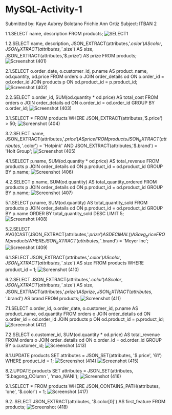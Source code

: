 # MySQL-Activity-1

Submitted by:
  Kaye Aubrey Bolotano
  Frichie Ann Ortiz
Subject: 
  ITBAN 2

1.1.SELECT name, description FROM products;
![SELECT1](https://github.com/bkayeaubrey/MySQL-Activity-1/assets/125627955/a353a8c1-ff91-42ba-9443-bd37740c5cea)

1.2.SELECT name, description, JSON_EXTRACT(attributes,'$.color') AS color, JSON_EXTRACT(attributes,'$.size') AS size, JSON_EXTRACT(attributes,'$.prize') AS prize FROM products;
![Screenshot (401)](https://github.com/bkayeaubrey/MySQL-Activity-1/assets/125627955/7cf600c8-ebee-449e-a455-a0215b236e2a)

2.1.SELECT o.order_date, o.customer_id, p.name AS product_name, od.quantity, od.price FROM orders o JOIN order_details od ON o.order_id = od.order_id JOIN products p ON od.product_id = p.product_id;
![Screenshot (402)](https://github.com/bkayeaubrey/MySQL-Activity-1/assets/125627955/6031e129-345d-47e0-a5c1-27fb86c34d93)

2.2.SELECT o.order_id, SUM(od.quantity * od.price) AS total_cost FROM orders o JOIN order_details od ON o.order_id = od.order_id GROUP BY o.order_id;
![Screenshot (403)](https://github.com/bkayeaubrey/MySQL-Activity-1/assets/125627955/7970e6fc-d35a-4264-a6bc-549484520e71)

3.1.SELECT * FROM products WHERE JSON_EXTRACT(attributes,'$.price') > 50;
![Screenshot (404)](https://github.com/bkayeaubrey/MySQL-Activity-1/assets/125627955/c18db233-91c2-4ce3-8f0a-2d936e9b94b4)

3.2.SELECT name, JSON_EXTRACT(attributes,'$.price') AS price FROM products JSON_EXTRACT(attributes,'$.color') = 'Hotpink' AND JSON_EXTRACT(attributes,'$.brand') = 'Holt Group';
![Screenshot (405)](https://github.com/bkayeaubrey/MySQL-Activity-1/assets/125627955/395d228e-dcad-44ba-998f-d8118913de7f)

4.1.SELECT p.name, SUM(od.quantity * od.price) AS total_revenue FROM products p JOIN order_details od ON p.product_id = od.product_id GROUP BY p.name;
![Screenshot (406)](https://github.com/bkayeaubrey/MySQL-Activity-1/assets/125627955/e479133c-c9fc-443d-91a8-313d8fbf3769)

4.2.SELECT p.name, SUM(od.quantity) AS total_quantity_ordered FROM products p JOIN order_details od ON p.product_id = od.product_id GROUP BY p.name;
![Screenshot (407)](https://github.com/bkayeaubrey/MySQL-Activity-1/assets/125627955/d79860f1-dd04-46d4-b1e2-ee045eb84049)

5.1.SELECT p.name, SUM(od.quantity) AS total_quantity_sold FROM products p JOIN order_details od ON p.product_id = od.product_id GROUP BY p.name ORDER BY total_quantity_sold DESC LIMIT 5;
![Screenshot (408)](https://github.com/bkayeaubrey/MySQL-Activity-1/assets/125627955/f9584d2f-2038-4bbc-acf9-e3420be97e9f)

5.2.SELECT AVG(CAST(JSON_EXTRACT(attributes,'$.prize') AS DECIMAL)) AS avg_price FROM products WHERE JSON_EXTRACT(attributes,'$.brand') = 'Meyer Inc';
![Screenshot (409)](https://github.com/bkayeaubrey/MySQL-Activity-1/assets/125627955/44ffdaf8-5d58-4661-9335-e742df0aad77)

6.1.SELECT JSON_EXTRACT(attributes,'$.color') AS color, JSON_EXTRACT(attributes,'$.size') AS size FROM products WHERE product_id = 1;
![Screenshot (410)](https://github.com/bkayeaubrey/MySQL-Activity-1/assets/125627955/ddf12512-2d01-4140-b025-9cb5853a82b8)

6.2.SELECT JSON_EXTRACT(attributes,'$.color') AS color, JSON_EXTRACT(attributes,'$.size') AS size, JSON_EXTRACT(attributes,'$.prize') AS prize, JSON_EXTRACT(attributes,'$.brand') AS brand FROM products;
![Screenshot (411)](https://github.com/bkayeaubrey/MySQL-Activity-1/assets/125627955/a1f5d9a1-68b2-404d-a0b5-3f2bcca86c99)

7.1.SELECT o.order_id, o.order_date, o.customer_id, p.name AS product_name, od.quantity FROM orders o JOIN order_details od ON o.order_id = od.order_id JOIN products p ON od.product_id = p.product_id;
![Screenshot (412)](https://github.com/bkayeaubrey/MySQL-Activity-1/assets/125627955/e7bfab43-d0ed-4f1c-beff-2c060f395985)

7.2.SELECT o.customer_id, SUM(od.quantity * od.price) AS total_revenue FROM orders o JOIN order_details od ON o.order_id = od.order_id GROUP BY o.customer_id;
![Screenshot (413)](https://github.com/bkayeaubrey/MySQL-Activity-1/assets/125627955/ddb1c67c-2de9-466d-be40-edba4f7f3ffc)

8.1.UPDATE products SET attributes = JSON_SET(attributes, '$.price', '61') WHERE product_id = 1;
![Screenshot (414)](https://github.com/bkayeaubrey/MySQL-Activity-1/assets/125627955/cf0567d3-3d92-4f9d-ac2b-220a7c79e676)
![Screenshot (415)](https://github.com/bkayeaubrey/MySQL-Activity-1/assets/125627955/bbc882e1-dbd3-4453-b38a-808cf41eebdc)

8.2.UPDATE products SET attributes = JSON_SET(attributes, '$.bagong_COlumn ', 'mao_NANI');
![Screenshot (416)](https://github.com/bkayeaubrey/MySQL-Activity-1/assets/125627955/25db6349-e07c-4897-85d2-a9c556af9e81)

9.1.SELECT * FROM products WHERE JSON_CONTAINS_PATH(attributes, 'one', '$.color') = 1;
![Screenshot (417)](https://github.com/bkayeaubrey/MySQL-Activity-1/assets/125627955/89623816-7fe2-44bd-8e4f-247aeefcc13c)

9.2. SELECT JSON_EXTRACT(attributes, '$.color[0]') AS first_feature FROM products;
![Screenshot (418)](https://github.com/bkayeaubrey/MySQL-Activity-1/assets/125627955/bd44395e-394f-4744-9b05-53aae08a06b4)






